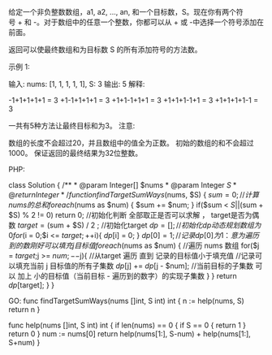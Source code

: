 给定一个非负整数数组，a1, a2, ..., an, 和一个目标数，S。现在你有两个符号 + 和 -。对于数组中的任意一个整数，你都可以从 + 或 -中选择一个符号添加在前面。

返回可以使最终数组和为目标数 S 的所有添加符号的方法数。

示例 1:

输入: nums: [1, 1, 1, 1, 1], S: 3
输出: 5
解释: 

-1+1+1+1+1 = 3
+1-1+1+1+1 = 3
+1+1-1+1+1 = 3
+1+1+1-1+1 = 3
+1+1+1+1-1 = 3

一共有5种方法让最终目标和为3。
注意:

数组的长度不会超过20，并且数组中的值全为正数。
初始的数组的和不会超过1000。
保证返回的最终结果为32位整数。


PHP:

class Solution {
    /**
     * @param Integer[] $nums
     * @param Integer $S
     * @return Integer
     */
    function findTargetSumWays($nums, $S) {
        $sum = 0;                               //计算nums的总和
        foreach ($nums as $num) {
            $sum += $num;
        }
        if($sum < $S || ($sum + $S) % 2 != 0) return 0; //初始化判断 全部取正是否可以求解 ， target是否为偶数
        $target = ($sum + $S) / 2 ;             //初始化target
        $dp = [];                               //初始化dp动态规划数组 为 0
        for($i = 0;$i <= $target; ++$i){
            $dp[$i] = 0;
        }
        $dp[0] = 1;                             //记录dp[0] 为1 ：意为遍历到的数刚好可以填充 j 目标值
        foreach ($nums as $num) {               //遍历 nums 数组
            for($j = $target;$j >= $num;--$j){  //从target 遍历 直到 记录的目标值小于填充值
                //记录可以填充当前 j 目标值的所有子集数
                $dp[$j] += $dp[$j - $num];      //当前目标的子集数 可以 加上 小的目标值（当前目标 - 遍历到的数字）的实现子集数
            }
        }
        return $dp[$target];
    }
}

GO:
func findTargetSumWays(nums []int, S int) int {
    n := help(nums, S)
	return n
}

func help(nums []int, S int) int {
	if len(nums) == 0 {
		if S == 0 {
			return 1
		}
		return 0
	}
	num := nums[0]
	return help(nums[1:], S-num) + help(nums[1:], S+num)
}
